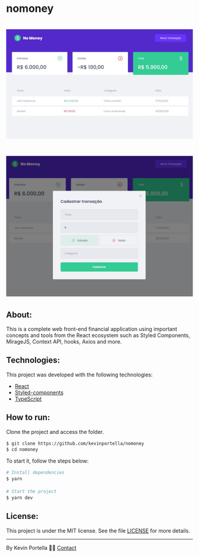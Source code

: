 # nomoney

<h1 align="center">
    <img src='./No_money.jpg'>
</h1>

<h1 align="center">
    <img src='./No_money-modal.jpg'>
</h1>

## About: 

This is a complete web front-end financial application using important concepts and tools from the 
React ecosystem such as Styled Components, MirageJS, Context API, hooks, Axios and more.

## Technologies:

This project was developed with the following technologies: 

- [React](https://reactjs.org)
- [Styled-components](https://styled-components.com)
- [TypeScript](https://www.typescriptlang.org/)

## How to run:

Clone the project and access the folder.

```bash
$ git clone https://github.com/kevinportella/nomoney
$ cd nomoney
```

To start it, follow the steps below: 
```bash
# Install dependencies
$ yarn

# Start the project 
$ yarn dev
```

## License:

This project is under the MIT license. See the file [LICENSE](LICENSE.md) for more details.

---

By Kevin Portella 👋🏽 [Contact](https://www.linkedin.com/in/kevin-bohry-58a4614b/)

